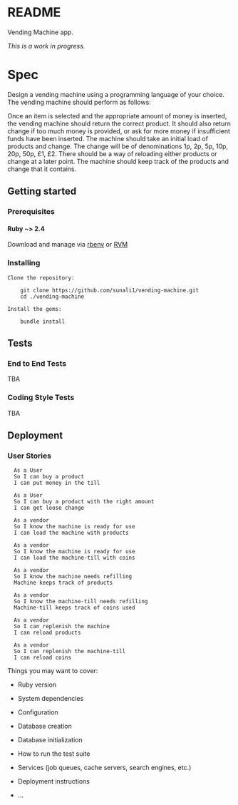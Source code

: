 # README

Vending Machine app.

*This is a work in progress.*

# Spec
Design a vending machine using a programming language of your choice. The vending machine should perform as follows:

Once an item is selected and the appropriate amount of money is inserted, the vending machine should return the correct product.
It should also return change if too much money is provided, or ask for more money if insufficient funds have been inserted.
The machine should take an initial load of products and change. The change will be of denominations 1p, 2p, 5p, 10p, 20p, 50p, £1, £2.
There should be a way of reloading either products or change at a later point.
The machine should keep track of the products and change that it contains.​

## Getting started

### Prerequisites

#### Ruby ~> 2.4

Download and manage via [rbenv](https://github.com/rbenv/rbenv) or [RVM](https://rvm.io/)

### Installing

    Clone the repository:

        git clone https://github.com/sunali1/vending-machine.git
        cd ./vending-machine

    Install the gems:

        bundle install

## Tests

### End to End Tests

TBA

### Coding Style Tests

TBA

## Deployment

### User Stories
```
  As a User
  So I can buy a product
  I can put money in the till

  As a User
  So I can buy a product with the right amount
  I can get loose change

  As a vendor
  So I know the machine is ready for use
  I can load the machine with products

  As a vendor
  So I know the machine is ready for use
  I can load the machine-till with coins

  As a vendor
  So I know the machine needs refilling
  Machine keeps track of products

  As a vendor
  So I know the machine-till needs refilling
  Machine-till keeps track of coins used

  As a vendor
  So I can replenish the machine
  I can reload products

  As a vendor
  So I can replenish the machine-till
  I can reload coins

```



Things you may want to cover:

* Ruby version

* System dependencies

* Configuration

* Database creation

* Database initialization

* How to run the test suite

* Services (job queues, cache servers, search engines, etc.)

* Deployment instructions

* ...
